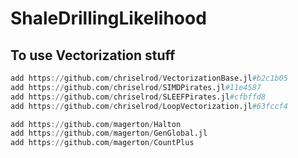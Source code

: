 # ShaleDrillingLikelihood


## To use Vectorization stuff

```julia
add https://github.com/chriselrod/VectorizationBase.jl#b2c1b05
add https://github.com/chriselrod/SIMDPirates.jl#11e4587
add https://github.com/chriselrod/SLEEFPirates.jl#cfbffd8
add https://github.com/chriselrod/LoopVectorization.jl#63fccf4

add https://github.com/magerton/Halton
add https://github.com/magerton/GenGlobal.jl
add https://github.com/magerton/CountPlus

```
